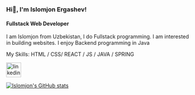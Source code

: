 ### Hi👋, I'm Islomjon Ergashev!

#### Fullstack Web Developer

I am Islomjon from Uzbekistan, I do Fullstack programming. I am interested in building websites. I enjoy Backend programming in Java

My Skills:  HTML / CSS/ REACT / JS / JAVA / SPRING



[<img src='https://cdn.jsdelivr.net/npm/simple-icons@3.0.1/icons/linkedin.svg' alt='linkedin' height='40'>](https://www.linkedin.com/in/islomjon-ergashev-bb9944211/)  



[![Islomjon's GitHub stats](https://github-readme-stats.vercel.app/api?username=ergashevislomjon)](https://github.com/ergashevislomjon/github-readme-stats)
